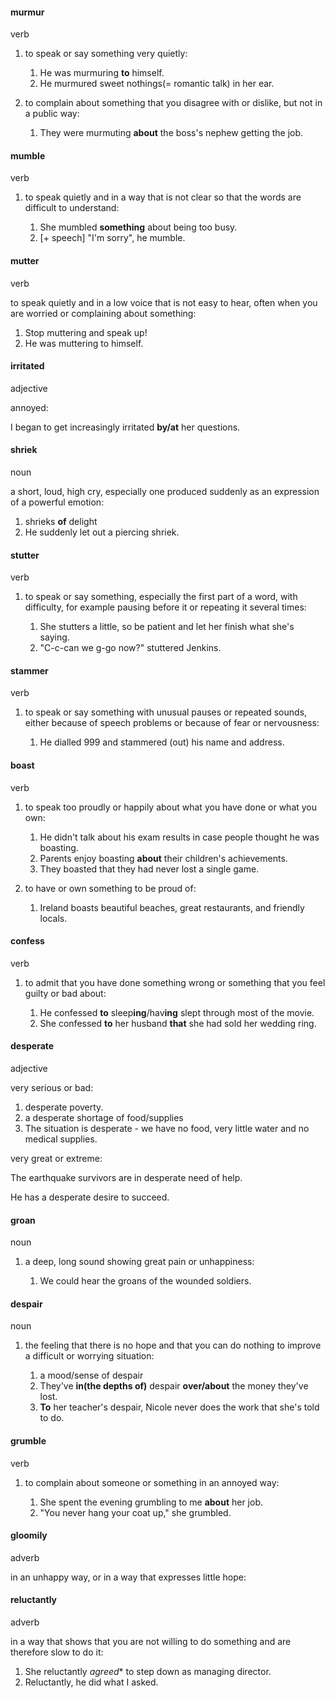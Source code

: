 #### murmur
verb

1. to speak or say something very quietly:
   
   1. He was murmuring **to** himself.
   2. He murmured sweet nothings(= romantic talk) in her ear.

2. to complain about something that you disagree with or dislike, but not in a public way:
   
   1. They were murmuting **about** the boss's nephew getting the job.


#### mumble
verb

1. to speak quietly and in a way that is not clear so that the words are difficult to understand:
   
   1. She mumbled **something** about being too busy.
   2. [+ speech] "I'm sorry", he mumble.

#### mutter
verb

to speak quietly and in a low voice that is not easy to hear, often when you are worried or complaining about something:

1. Stop muttering and speak up!
2. He was muttering to himself.

#### irritated
adjective

annoyed:

I began to get increasingly irritated **by/at** her questions.


#### shriek
noun

a short, loud, high cry, especially one produced suddenly as an expression of a powerful emotion:

1. shrieks **of** delight
2. He suddenly let out a piercing shriek.


#### stutter
verb

1. to speak or say something, especially the first part of a word, with difficulty, for example pausing before it or repeating it several times:
   
   1. She stutters a little, so be patient and let her finish what she's saying.
   2. "C-c-can we g-go now?" stuttered Jenkins.

#### stammer
verb

1. to speak or say something with unusual pauses or repeated sounds, either because of speech problems or because of fear or nervousness:
   
   1. He dialled 999 and stammered (out) his name and address.

#### boast
verb

1. to speak too proudly or happily about what you have done or what you own:
   
   1. He didn't talk about his exam results in case people thought he was boasting.
   2. Parents enjoy boasting **about** their children's achievements.
   3. They boasted that they had never lost a single game.

2. to have or own something to be proud of:
   
   1. Ireland boasts beautiful beaches, great restaurants, and friendly locals.


#### confess
verb

1. to admit that you have done something wrong or something that you feel guilty or bad about:
   
   1. He confessed **to** sleep**ing**/hav**ing** slept through most of the movie.
   2. She confessed **to** her husband **that** she had sold her wedding ring.


#### desperate
adjective

very serious or bad:

1. desperate poverty.
2. a desperate shortage of food/supplies
3. The situation is desperate - we have no food, very little water and no medical supplies.

very great or extreme:

The earthquake survivors are in desperate need of help.

He has a desperate desire to succeed.

#### groan
noun

1. a deep, long sound showing great pain or unhappiness:
   
   1. We could hear the groans of the wounded soldiers.

   
#### despair
noun

1. the feeling that there is no hope and that you can do nothing to improve a difficult or worrying situation:
   
   1. a mood/sense of despair
   2. They've **in(the depths of)** despair **over/about** the money they've lost.
   3. **To** her teacher's despair, Nicole never does the work that she's told to do.

#### grumble
verb

1. to complain about someone or something in an annoyed way:
   
   1. She spent the evening grumbling to me **about** her job.
   2. "You never hang your coat up," she grumbled.

#### gloomily
adverb

in an unhappy way, or in a way that expresses little hope:



#### reluctantly
adverb

in a way that shows that you are not willing to do something and are therefore slow to do it:

1. She reluctantly *agreed** to step down as managing director.
2. Reluctantly, he did what I asked.











